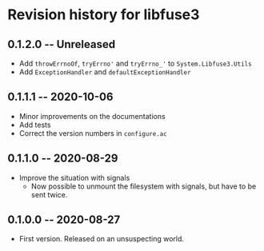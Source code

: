 # Revision history for libfuse3

## 0.1.2.0 -- Unreleased

* Add `throwErrnoOf`, `tryErrno'` and `tryErrno_'` to `System.Libfuse3.Utils`
* Add `ExceptionHandler` and `defaultExceptionHandler`

## 0.1.1.1 -- 2020-10-06

* Minor improvements on the documentations
* Add tests
* Correct the version numbers in `configure.ac`

## 0.1.1.0 -- 2020-08-29

* Improve the situation with signals
  * Now possible to unmount the filesystem with signals, but have to be sent twice.

## 0.1.0.0 -- 2020-08-27

* First version. Released on an unsuspecting world.
